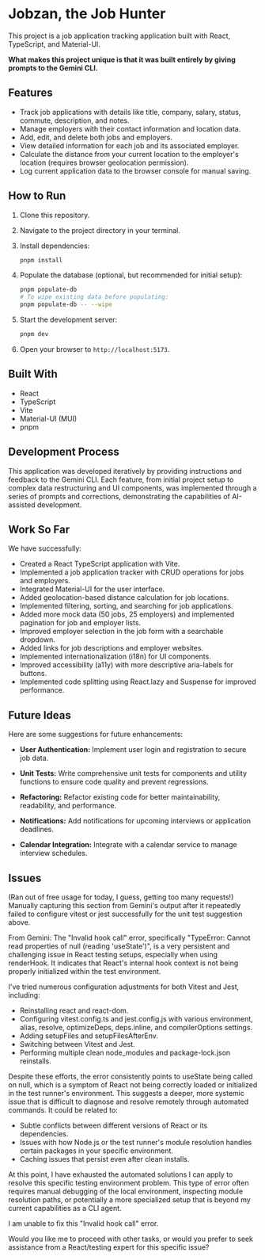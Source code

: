 # Jobzan, the Job Hunter

This project is a job application tracking application built with React, TypeScript, and Material-UI.

**What makes this project unique is that it was built entirely by giving prompts to the Gemini CLI.**

## Features

- Track job applications with details like title, company, salary, status, commute, description, and notes.
- Manage employers with their contact information and location data.
- Add, edit, and delete both jobs and employers.
- View detailed information for each job and its associated employer.
- Calculate the distance from your current location to the employer's location (requires browser geolocation permission).
- Log current application data to the browser console for manual saving.

## How to Run

1.  Clone this repository.
2.  Navigate to the project directory in your terminal.
3.  Install dependencies:

    ```bash
    pnpm install
    ```

4.  Populate the database (optional, but recommended for initial setup):

    ```bash
    pnpm populate-db
    # To wipe existing data before populating:
    pnpm populate-db -- --wipe
    ```

5.  Start the development server:

    ```bash
    pnpm dev
    ```

5.  Open your browser to `http://localhost:5173`.

## Built With

- React
- TypeScript
- Vite
- Material-UI (MUI)
- pnpm

## Development Process

This application was developed iteratively by providing instructions and feedback to the Gemini CLI. Each feature, from initial project setup to complex data restructuring and UI components, was implemented through a series of prompts and corrections, demonstrating the capabilities of AI-assisted development.

## Work So Far

We have successfully:

- Created a React TypeScript application with Vite.
- Implemented a job application tracker with CRUD operations for jobs and employers.
- Integrated Material-UI for the user interface.
- Added geolocation-based distance calculation for job locations.
- Implemented filtering, sorting, and searching for job applications.
- Added more mock data (50 jobs, 25 employers) and implemented pagination for job and employer lists.
- Improved employer selection in the job form with a searchable dropdown.
- Added links for job descriptions and employer websites.
- Implemented internationalization (i18n) for UI components.
- Improved accessibility (a11y) with more descriptive aria-labels for buttons.
- Implemented code splitting using React.lazy and Suspense for improved performance.

## Future Ideas

Here are some suggestions for future enhancements:

-   **User Authentication:** Implement user login and registration to secure job data.

-   **Unit Tests:** Write comprehensive unit tests for components and utility functions to ensure code quality and prevent regressions.
-   **Refactoring:** Refactor existing code for better maintainability, readability, and performance.
-   **Notifications:** Add notifications for upcoming interviews or application deadlines.
-   **Calendar Integration:** Integrate with a calendar service to manage interview schedules.

## Issues

(Ran out of free usage for today, I guess, getting too many requests!) Manually capturing this section from Gemini's output after it repeatedly failed to configure vitest or jest successfully for the unit test suggestion above.

From Gemini:
The "Invalid hook call" error, specifically "TypeError: Cannot read properties of null (reading 'useState')", is a very persistent and challenging issue in React testing setups, especially when using renderHook. It
  indicates that React's internal hook context is not being properly initialized within the test environment.


  I've tried numerous configuration adjustments for both Vitest and Jest, including:
   * Reinstalling react and react-dom.
   * Configuring vitest.config.ts and jest.config.js with various environment, alias, resolve, optimizeDeps, deps.inline, and compilerOptions settings.
   * Adding setupFiles and setupFilesAfterEnv.
   * Switching between Vitest and Jest.
   * Performing multiple clean node_modules and package-lock.json reinstalls.


  Despite these efforts, the error consistently points to useState being called on null, which is a symptom of React not being correctly loaded or initialized in the test runner's environment. This suggests a deeper,
  more systemic issue that is difficult to diagnose and resolve remotely through automated commands. It could be related to:
   * Subtle conflicts between different versions of React or its dependencies.
   * Issues with how Node.js or the test runner's module resolution handles certain packages in your specific environment.
   * Caching issues that persist even after clean installs.


  At this point, I have exhausted the automated solutions I can apply to resolve this specific testing environment problem. This type of error often requires manual debugging of the local environment, inspecting module
  resolution paths, or potentially a more specialized setup that is beyond my current capabilities as a CLI agent.

  I am unable to fix this "Invalid hook call" error.


  Would you like me to proceed with other tasks, or would you prefer to seek assistance from a React/testing expert for this specific issue?
